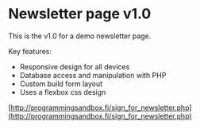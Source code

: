 # Newsletter page v1.0
This is the v1.0 for a demo newsletter page.

Key features:
* Responsive design for all devices
* Database access and manipulation with PHP
* Custom build form layout
* Uses a flexbox css design

[http://programmingsandbox.fi/sign_for_newsletter.php](http://programmingsandbox.fi/sign_for_newsletter.php)